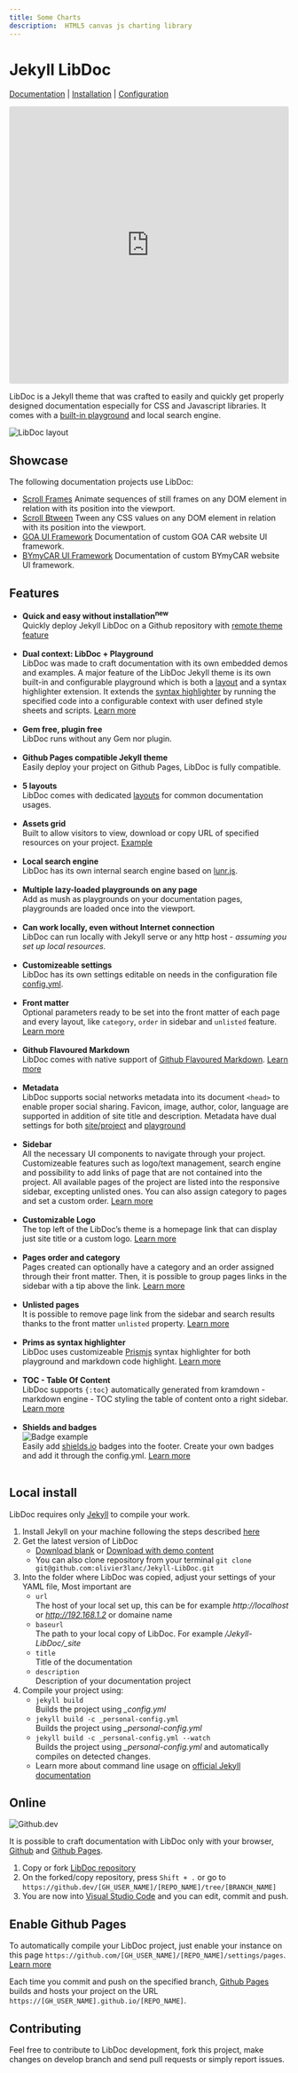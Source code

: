 ```yaml
---
title: Some Charts
description:  HTML5 canvas js charting library
---
```


# Jekyll LibDoc

[Documentation](https://olivier3lanc.github.io/Jekyll-LibDoc/) | 
[Installation](https://olivier3lanc.github.io/Jekyll-LibDoc/libdoc-install.html) | 
[Configuration](https://olivier3lanc.github.io/Jekyll-LibDoc/libdoc-config.html)


<iframe src="https://codesandbox.io/embed/some-charts-box-demo-9c3kii?fontsize=14&hidenavigation=1&theme=light"
style="width:100%; height:500px; border:0; border-radius: 4px; overflow:hidden;"
title="Some Charts Box Demo"
allow="accelerometer; ambient-light-sensor; camera; encrypted-media; geolocation; gyroscope; hid; microphone; midi; payment; usb; vr; xr-spatial-tracking"
sandbox="allow-forms allow-modals allow-popups allow-presentation allow-same-origin allow-scripts"
></iframe>

 LibDoc is a Jekyll theme that was crafted to easily and quickly get properly designed documentation especially for CSS and Javascript libraries. It comes with a [built-in playground](https://olivier3lanc.github.io/Jekyll-LibDoc/libdoc-playground.html) and local search engine.

![LibDoc layout](https://olivier3lanc.github.io/Jekyll-LibDoc/assets/libdoc/img/libdoc-layout-page-split.webp)

## Showcase

The following documentation projects use LibDoc:

* [Scroll Frames](https://olivier3lanc.github.io/Scroll-Frames/) Animate sequences of still frames on any DOM element in relation with its position into the viewport.
* [Scroll Btween](https://olivier3lanc.github.io/Scroll-Btween/) Tween any CSS values on any DOM element in relation with its position into the viewport.
* [GOA UI Framework](https://itautomotive-dev.github.io/goafe-ui/) Documentation of custom GOA CAR website UI framework.
* [BYmyCAR UI Framework](https://itautomotive-dev.github.io/bymycar-ui/) Documentation of custom BYmyCAR website UI framework.

## Features

* **Quick and easy without installation<sup>new</sup>**<br> Quickly deploy Jekyll LibDoc on a Github repository with [remote theme feature](https://olivier3lanc.github.io/Jekyll-LibDoc/libdoc-install.html#online---remote-theme)<br><br>
* **Dual context: LibDoc + Playground**<br> LibDoc was made to craft documentation with its own embedded demos and examples. A major feature of the LibDoc Jekyll theme is its own built-in and configurable playground which is both a [layout](https://olivier3lanc.github.io/Jekyll-LibDoc/libdoc-layouts.html#playground) and a syntax highlighter extension. It extends the [syntax highlighter](https://olivier3lanc.github.io/Jekyll-LibDoc/libdoc-config.html#prismjs-syntax-highlighter) by running the specified code into a configurable context with user defined style sheets and scripts. [Learn more](https://olivier3lanc.github.io/Jekyll-LibDoc/libdoc-playground.html)<br><br>
* **Gem free, plugin free** <br>LibDoc runs without any Gem nor plugin.<br><br>
* **Github Pages compatible Jekyll theme** <br>Easily deploy your project on Github Pages, LibDoc is fully compatible.<br><br>
* **5 layouts** <br>LibDoc comes with dedicated [layouts](https://olivier3lanc.github.io/Jekyll-LibDoc/libdoc-layouts.html) for common documentation usages.<br><br>
* **Assets grid**<br> Built to allow visitors to view, download or copy URL of specified resources on your project. [Example](https://olivier3lanc.github.io/Jekyll-LibDoc/libdoc-layout-assets.html)<br><br>
* **Local search engine**<br> LibDoc has its own internal search engine based on [lunr.js](https://lunrjs.com/).<br><br>
* **Multiple lazy-loaded playgrounds on any page** <br>Add as mush as playgrounds on your documentation pages, playgrounds are loaded once into the viewport.<br><br>
* **Can work locally, even without Internet connection** <br>LibDoc can run locally with Jekyll serve or any http host - *assuming you set up local resources.*<br><br>
* **Customizeable settings**<br> LibDoc has its own settings editable on needs in the configuration file [config.yml](https://olivier3lanc.github.io/Jekyll-LibDoc/libdoc-config.html).<br><br>
* **Front matter**<br> Optional parameters ready to be set into the front matter of each page and every layout, like `category`, `order` in sidebar and `unlisted` feature. [Learn more](https://olivier3lanc.github.io/Jekyll-LibDoc/libdoc-front-matter.html)<br><br>
* **Github Flavoured Markdown**<br> LibDoc comes with native support of [Github Flavoured Markdown](https://github.github.com/gfm/). [Learn more](https://olivier3lanc.github.io/Jekyll-LibDoc/libdoc-markdown.html)<br><br>
* **Metadata**<br> LibDoc supports social networks metadata into its document `<head>` to enable proper social sharing. Favicon, image, author, color, language are supported in addition of site title and description. Metadata have dual settings for both [site/project](https://olivier3lanc.github.io/Jekyll-LibDoc/libdoc-config.html#metadata) and [playground](https://olivier3lanc.github.io/Jekyll-LibDoc/libdoc-config.html#playground)<br><br>
* **Sidebar**<br> All the necessary UI components to navigate through your project. Customizeable features such as logo/text management, search engine and possibility to add links of page that are not contained into the project. All available pages of the project are listed into the responsive sidebar, excepting unlisted ones. You can also assign category to pages and set a custom order. [Learn more](https://olivier3lanc.github.io/Jekyll-LibDoc/libdoc-config.html#sidebar)<br><br>
* **Customizable Logo**<br> The top left of the LibDoc’s theme is a homepage link that can display just site title or a custom logo. [Learn more](https://olivier3lanc.github.io/Jekyll-LibDoc/libdoc-sidebar.html#sidebar)<br><br>
* **Pages order and category**<br> Pages created can optionally have a category and an order assigned through their front matter. Then, it is possible to group pages links in the sidebar with a tip above the link. [Learn more](https://olivier3lanc.github.io/Jekyll-LibDoc/libdoc-front-matter.html)<br><br>
* **Unlisted pages**<br> It is possible to remove page link from the sidebar and search results thanks to the front matter `unlisted` property. [Learn more](https://olivier3lanc.github.io/Jekyll-LibDoc/libdoc-front-matter.html#unlisted)<br><br>
* **Prims as syntax highlighter**<br> LibDoc uses customizeable [Prismjs](https://prismjs.com/) syntax highlighter for both playground and markdown code highlight. [Learn more](https://olivier3lanc.github.io/Jekyll-LibDoc/libdoc-config.html#prismjs-syntax-highlighter)<br><br>
* **TOC - Table Of Content**<br> LibDoc supports `{:toc}` automatically generated from kramdown - markdown engine - TOC styling the table of content onto a right sidebar. [Learn more](https://olivier3lanc.github.io/Jekyll-LibDoc/libdoc-markdown.html#table-of-content-support)<br><br>
* **Shields and badges**<br>![Badge example](https://shields.io/badge/style-for--the--badge-green?logo=appveyor&style=for-the-badge) <br>
Easily add [shields.io](https://shields.io/) badges into the footer. Create your own badges and add it through the config.yml. [Learn more](https://olivier3lanc.github.io/Jekyll-LibDoc/libdoc-badges.html)<br><br>


## Local install

LibDoc requires only [Jekyll](https://jekyllrb.com/) to compile your work.

1. Install Jekyll on your machine following the steps described [here](https://jekyllrb.com/docs/)
2. Get the latest version of LibDoc 
    * [Download blank](https://github.com/olivier3lanc/Jekyll-LibDoc/archive/refs/heads/master.zip) or [Download with demo content](https://github.com/olivier3lanc/Jekyll-LibDoc/archive/refs/heads/develop.zip)
    * You can also clone repository from your terminal `git clone git@github.com:olivier3lanc/Jekyll-LibDoc.git`
3. Into the folder where LibDoc was copied, adjust your settings of your YAML file, Most important are
    * `url` <br>The host of your local set up, this can be for example *http://localhost* or *http://192.168.1.2* or domaine name
    * `baseurl` <br>The path to your local copy of LibDoc. For example */Jekyll-LibDoc/_site*
    * `title` <br>Title of the documentation
    * `description` <br>Description of your documentation project
4. Compile your project using:
    * `jekyll build`<br> Builds the project using *_config.yml*
    * `jekyll build -c _personal-config.yml` <br> Builds the project using *_personal-config.yml*
    * `jekyll build -c _personal-config.yml --watch` <br> Builds the project using *_personal-config.yml* and automatically compiles on detected changes.
    * Learn more about command line usage on [official Jekyll documentation](https://jekyllrb.com/docs/usage/)

## Online

![Github.dev](https://olivier3lanc.github.io/Jekyll-LibDoc/assets/libdoc/img/libdoc-edit-online.webp)

It is possible to craft documentation with LibDoc only with your browser, [Github](https://www.github.com) and [Github Pages](https://pages.github.com).

1. Copy or fork [LibDoc repository](https://github.com/olivier3lanc/Jekyll-LibDoc)
2. On the forked/copy repository, press `Shift + .` or go to `https://github.dev/[GH_USER_NAME]/[REPO_NAME]/tree/[BRANCH_NAME]`
3. You are now into [Visual Studio Code](https://code.visualstudio.com/) and you can edit, commit and push.

## Enable Github Pages

To automatically compile your LibDoc project, just enable your instance on this page `https://github.com/[GH_USER_NAME]/[REPO_NAME]/settings/pages`. [Learn more](https://pages.github.com/)

Each time you commit and push on the specified branch, [Github Pages](https://pages.github.com) builds and hosts your project on the URL `https://[GH_USER_NAME].github.io/[REPO_NAME]`.

## Contributing

Feel free to contribute to LibDoc development, fork this project, make changes on develop branch and send pull requests or simply report issues.
